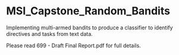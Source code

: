 # MSI_Capstone_Random_Bandits
Implementing multi-armed bandits to produce a classifier to identify directives and tasks from text data.

Please read 699 - Draft Final Report.pdf for full details. 
